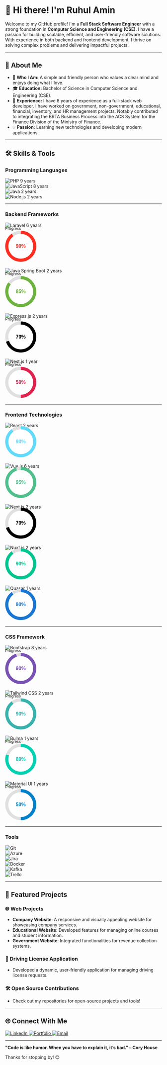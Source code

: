 # 👋 Hi there! I'm Ruhul Amin

Welcome to my GitHub profile! I'm a **Full Stack Software Engineer** with a strong foundation in **Computer Science and Engineering (CSE)**. I have a passion for building scalable, efficient, and user-friendly software solutions. With experience in both backend and frontend development, I thrive on solving complex problems and delivering impactful projects.

---

## 🌟 About Me

- 🌱 **Who I Am:** A simple and friendly person who values a clear mind and enjoys doing what I love.
- 🎓 **Education:** Bachelor of Science in Computer Science and Engineering (CSE).
- 💼 **Experience:** I have 8 years of experience as a full-stack web developer. I have worked on government, non-government, educational, financial, inventory, and HR management projects. Notably contributed to integrating the BRTA Business Process into the ACS System for the Finance Division of the Ministry of Finance.
- 💡 **Passion:** Learning new technologies and developing modern applications.
<!-- - 🧠 **Currently Learning:** Advanced React patterns and Kafka integration. -->

---

## 🛠️ Skills & Tools

### **Programming Languages**
![PHP](https://img.shields.io/badge/-PHP-777BB4?style=flat-square&logo=php&logoColor=white)       9 years  
![JavaScript](https://img.shields.io/badge/-JavaScript-F7DF1E?style=flat-square&logo=javascript&logoColor=black) 8 years  
![Java](https://img.shields.io/badge/-Java-007396?style=flat-square&logo=java&logoColor=white) 2 years  
![Node.js](https://img.shields.io/badge/-Node.js-339933?style=flat-square&logo=node.js&logoColor=white) 2 years  

<!-- ### **Backend Framework**
![Laravel](https://img.shields.io/badge/-Laravel-FF2D20?style=flat-square&logo=laravel&logoColor=white)    6 years  
![Java Spring Boot](https://img.shields.io/badge/-Spring%20Boot-6DB33F?style=flat-square&logo=spring&logoColor=white)    2 years  
![Express.js](https://img.shields.io/badge/-Express.js-000000?style=flat-square&logo=express&logoColor=white)    2 years  
![Nest.js](https://img.shields.io/badge/-Nest.js-E0234E?style=flat-square&logo=nestjs&logoColor=white)    1 years   -->

---

### **Backend Frameworks**

![Laravel](https://img.shields.io/badge/-Laravel-FF2D20?style=flat-square&logo=laravel&logoColor=white) 6 years
<div style="margin-top:-20px; margin-bottom:20px">
  <span style="font-size:12px;">Progress</span>
  <div style="position: relative; width: 100px; height: 100px; border-radius: 50%; background: conic-gradient(#FF2D20 0% 90%, #e0e0e0 90% 100%); display: flex; justify-content: center; align-items: center;">
    <div style="position: absolute; width: 80px; height: 80px; border-radius: 50%; background: white; display: flex; justify-content: center; align-items: center; font-family: Arial, sans-serif; font-size: 16px; font-weight: bold; color: #FF2D20;">
      90%
    </div>
  </div>
</div>

![Java Spring Boot](https://img.shields.io/badge/-Spring%20Boot-6DB33F?style=flat-square&logo=spring&logoColor=white) 2 years  
<div style="margin-top:-20px; margin-bottom:20px">
  <span style="font-size:12px;">Progress</span>
  <div style="position: relative; width: 100px; height: 100px; border-radius: 50%; background: conic-gradient(#6DB33F 0% 85%, #e0e0e0 85% 100%); display: flex; justify-content: center; align-items: center;">
    <div style="position: absolute; width: 80px; height: 80px; border-radius: 50%; background: white; display: flex; justify-content: center; align-items: center; font-family: Arial, sans-serif; font-size: 16px; font-weight: bold; color: #6DB33F;">
      85%
    </div>
  </div>
</div>

![Express.js](https://img.shields.io/badge/-Express.js-000000?style=flat-square&logo=express&logoColor=white) 2 years  
<div style="margin-top:-20px; margin-bottom:20px">
  <span style="font-size:12px;">Progress</span>
  <div style="position: relative; width: 100px; height: 100px; border-radius: 50%; background: conic-gradient(#000000 0% 70%, #e0e0e0 70% 100%); display: flex; justify-content: center; align-items: center;">
    <div style="position: absolute; width: 80px; height: 80px; border-radius: 50%; background: white; display: flex; justify-content: center; align-items: center; font-family: Arial, sans-serif; font-size: 16px; font-weight: bold; color: #000000;">
      70%
    </div>
  </div>
</div>

![Nest.js](https://img.shields.io/badge/-Nest.js-E0234E?style=flat-square&logo=nestjs&logoColor=white) 1 year  
<div style="margin-top:-20px; margin-bottom:20px">
  <span style="font-size:12px;">Progress</span>
  <div style="position: relative; width: 100px; height: 100px; border-radius: 50%; background: conic-gradient(#E0234E 0% 50%, #e0e0e0 50% 100%); display: flex; justify-content: center; align-items: center;">
    <div style="position: absolute; width: 80px; height: 80px; border-radius: 50%; background: white; display: flex; justify-content: center; align-items: center; font-family: Arial, sans-serif; font-size: 16px; font-weight: bold; color: #E0234E;">
      50%
    </div>
  </div>
</div>

---

### **Frontend Technologies**
![React](https://img.shields.io/badge/-React-61DAFB?style=flat-square&logo=react&logoColor=white)  2 years  
<div style="margin-top:-20px; margin-bottom:20px">
  <!-- <span style="font-size:12px;">Progress</span> -->
  <div style="position: relative; width: 100px; height: 100px; border-radius: 50%; background: conic-gradient(#61DAFB 0% 90%, #e0e0e0 90% 100%); display: flex; justify-content: center; align-items: center;">
    <div style="position: absolute; width: 80px; height: 80px; border-radius: 50%; background: white; display: flex; justify-content: center; align-items: center; font-family: Arial, sans-serif; font-size: 16px; font-weight: bold; color: #61DAFB;">
      90%
    </div>
  </div>
</div>

![Vue.js](https://img.shields.io/badge/-Vue.js-4FC08D?style=flat-square&logo=vue.js&logoColor=white)  6 years  
<div style="margin-top:-20px; margin-bottom:20px">
  <!-- <span style="font-size:12px;">Progress</span> -->
  <div style="position: relative; width: 100px; height: 100px; border-radius: 50%; background: conic-gradient(#4FC08D 0% 95%, #e0e0e0 95% 100%); display: flex; justify-content: center; align-items: center;">
    <div style="position: absolute; width: 80px; height: 80px; border-radius: 50%; background: white; display: flex; justify-content: center; align-items: center; font-family: Arial, sans-serif; font-size: 16px; font-weight: bold; color: #4FC08D;">
      95%
    </div>
  </div>
</div>

![Next.js](https://img.shields.io/badge/-Next.js-000000?style=flat-square&logo=next.js&logoColor=white)  2 years  
<div style="margin-top:-20px; margin-bottom:20px">
  <!-- <span style="font-size:12px;">Progress</span> -->
  <div style="position: relative; width: 100px; height: 100px; border-radius: 50%; background: conic-gradient(#000000 0% 70%, #e0e0e0 70% 100%); display: flex; justify-content: center; align-items: center;">
    <div style="position: absolute; width: 80px; height: 80px; border-radius: 50%; background: white; display: flex; justify-content: center; align-items: center; font-family: Arial, sans-serif; font-size: 16px; font-weight: bold; color: #000000;">
      70%
    </div>
  </div>
</div>

![Nuxt.js](https://img.shields.io/badge/-Nuxt.js-00C58E?style=flat-square&logo=nuxt.js&logoColor=white)  2 years  
<div style="margin-top:-20px; margin-bottom:20px">
  <!-- <span style="font-size:12px;">Progress</span> -->
  <div style="position: relative; width: 100px; height: 100px; border-radius: 50%; background: conic-gradient(#00C58E 0% 90%, #e0e0e0 90% 100%); display: flex; justify-content: center; align-items: center;">
    <div style="position: absolute; width: 80px; height: 80px; border-radius: 50%; background: white; display: flex; justify-content: center; align-items: center; font-family: Arial, sans-serif; font-size: 16px; font-weight: bold; color: #00C58E;">
      90%
    </div>
  </div>
</div>

![Quasar](https://img.shields.io/badge/-Quasar-1976D2?style=flat-square&logo=quasar&logoColor=white)  1 years  
<div style="margin-top:-20px; margin-bottom:20px">
  <!-- <span style="font-size:12px;">Progress</span> -->
  <div style="position: relative; width: 100px; height: 100px; border-radius: 50%; background: conic-gradient(#1976D2 0% 90%, #e0e0e0 90% 100%); display: flex; justify-content: center; align-items: center;">
    <div style="position: absolute; width: 80px; height: 80px; border-radius: 50%; background: white; display: flex; justify-content: center; align-items: center; font-family: Arial, sans-serif; font-size: 16px; font-weight: bold; color: #1976D2;">
      90%
    </div>
  </div>
</div>






---

### **CSS Framework**
![Bootstrap](https://img.shields.io/badge/-Bootstrap-7952B3?style=flat-square&logo=bootstrap&logoColor=white)  8 years  
<div style="margin-top:-20px; margin-bottom:20px;">
  <span style="font-size:12px;">Progress</span>
  <div style="position: relative; width: 100px; height: 100px; border-radius: 50%; background: conic-gradient(#7952B3 0% 95%, #e0e0e0 95% 100%); display: flex; justify-content: center; align-items: center;">
    <div style="position: absolute; width: 80px; height: 80px; border-radius: 50%; background: white; display: flex; justify-content: center; align-items: center; font-family: Arial, sans-serif; font-size: 16px; font-weight: bold; color: #7952B3;">
      90%
    </div>
  </div>
</div>

![Tailwind CSS](https://img.shields.io/badge/-Tailwind%20CSS-38B2AC?style=flat-square&logo=tailwind-css&logoColor=white) 2 years  
<div style="margin-top:-20px; margin-bottom:20px;">
  <span style="font-size:12px;">Progress</span>
  <div style="position: relative; width: 100px; height: 100px; border-radius: 50%; background: conic-gradient(#38B2AC 0% 90%, #e0e0e0 90% 100%); display: flex; justify-content: center; align-items: center;">
    <div style="position: absolute; width: 80px; height: 80px; border-radius: 50%; background: white; display: flex; justify-content: center; align-items: center; font-family: Arial, sans-serif; font-size: 16px; font-weight: bold; color: #38B2AC;">
      90%
    </div>
  </div>
</div>

![Bulma](https://img.shields.io/badge/-Bulma-00D1B2?style=flat-square&logo=bulma&logoColor=white)   1 years  
<div style="margin-top:-20px; margin-bottom:20px;">
  <span style="font-size:12px;">Progress</span>
  <div style="position: relative; width: 100px; height: 100px; border-radius: 50%; background: conic-gradient(#00D1B2 0% 80%, #e0e0e0 80% 100%); display: flex; justify-content: center; align-items: center;">
    <div style="position: absolute; width: 80px; height: 80px; border-radius: 50%; background: white; display: flex; justify-content: center; align-items: center; font-family: Arial, sans-serif; font-size: 16px; font-weight: bold; color: #00D1B2;">
      80%
    </div>
  </div>
</div>

![Material UI](https://img.shields.io/badge/-Material%20UI-0081CB?style=flat-square&logo=mui&logoColor=white)  1 years  
<div style="margin-top:-20px; margin-bottom:20px;">
  <span style="font-size:12px;">Progress</span>
  <div style="position: relative; width: 100px; height: 100px; border-radius: 50%; background: conic-gradient(#0081CB 0% 50%, #e0e0e0 50% 100%); display: flex; justify-content: center; align-items: center;">
    <div style="position: absolute; width: 80px; height: 80px; border-radius: 50%; background: white; display: flex; justify-content: center; align-items: center; font-family: Arial, sans-serif; font-size: 16px; font-weight: bold; color: #0081CB;">
      50%
    </div>
  </div>
</div>


---

### **Tools**
![Git](https://img.shields.io/badge/-Git-F05032?style=flat-square&logo=git&logoColor=white)  
![Azure](https://img.shields.io/badge/-Azure-0078D4?style=flat-square&logo=microsoft-azure&logoColor=white)  
![Jira](https://img.shields.io/badge/-Jira-0052CC?style=flat-square&logo=jira&logoColor=white)  
![Docker](https://img.shields.io/badge/-Docker-2496ED?style=flat-square&logo=docker&logoColor=white)  
![Kafka](https://img.shields.io/badge/-Kafka-231F20?style=flat-square&logo=apache-kafka&logoColor=white)  
![Trello](https://img.shields.io/badge/-Trello-0052CC?style=flat-square&logo=trello&logoColor=white)  

---

## 📂 Featured Projects

### 🌐 **Web Projects**
- **Company Website**: A responsive and visually appealing website for showcasing company services.
- **Educational Website**: Developed features for managing online courses and student information.
- **Government Website**: Integrated functionalities for revenue collection systems.

### 🚀 **Driving License Application**
- Developed a dynamic, user-friendly application for managing driving license requests.

### 🛠️ **Open Source Contributions**
- Check out my repositories for open-source projects and tools!


<!-- ### 🚀 Featured Projects
- [📁 Project 1](https://github.com/your-username/project-1)
  > A brief description of the project.

- [📁 Project 2](https://github.com/your-username/project-2)
  > A brief description of the project. -->

---

<!-- ## 📈 GitHub Stats

![Ruhul's GitHub Stats](https://github-readme-stats.vercel.app/api?username=ruhulamin-pro&show_icons=true&theme=radical)
![Top Languages](https://github-readme-stats.vercel.app/api/top-langs/?username=ruhulamin-pro&layout=compact&theme=radical)

--- -->


## 🌐 Connect With Me
<a href="https://www.linkedin.com/in/ruhul14" target="_blank">
  <img src="https://img.shields.io/badge/-LinkedIn-0077B5?style=flat-square&logo=linkedin&logoColor=white" alt="LinkedIn">
</a>  
<a href="https://ruhul-portfolio-next.vercel.app" target="_blank">
  <img src="https://img.shields.io/badge/-Portfolio-000000?style=flat-square&logo=google-chrome&logoColor=white" alt="Portfolio">
</a>  
<a href="mailto:ruhulrahman2233@gmail.com" target="_blank">
  <img src="https://img.shields.io/badge/-Email-D14836?style=flat-square&logo=gmail&logoColor=white" alt="Email">
</a>  

---

**"Code is like humor. When you have to explain it, it’s bad." – Cory House**

Thanks for stopping by! 😊

